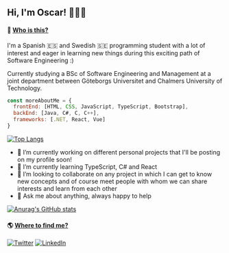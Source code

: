 ## Hi, I'm Oscar! 👨‍💻👋 

<!--
**gusreinaos/gusreinaos** is a ✨ _special_ ✨ repository because its `README.md` (this file) appears on your GitHub profile.
-->

#### 🧐 <ins>Who is this?</ins>
I'm a Spanish 🇪🇸 and Swedish 🇸🇪 programming student with a lot of interest and eager in learning new things during this exciting path of Software Engineering :)

Currently studying a BSc of Software Engineering and Management at a joint department between Göteborgs Universitet and Chalmers University of Technology. 

```js
const moreAboutMe = {
  frontEnd: [HTML, CSS, JavaScript, TypeScript, Bootstrap],
  backEnd: [Java, C#, C, C++],
  frameworks: [.NET, React, Vue]
}
```

[![Top Langs](https://github-readme-stats.vercel.app/api/top-langs/?username=gusreinaos&layout=compact&card_width=1000px)](https://github.com/anuraghazra/github-readme-stats)

- 🔭 I’m currently working on different personal projects that I'll be posting on my profile soon! 
- 🌱 I’m currently learning TypeScript, C# and React
- 👯 I’m looking to collaborate on any project in which I can get to know new concepts and of course meet people with whom we can share interests and learn from each other
- 💬 Ask me about anything, always happy to help 

[![Anurag's GitHub stats](https://github-readme-stats.vercel.app/api?username=gusreinaos)](https://github.com/anuraghazra/github-readme-stats)

#### 🌎 <ins>Where to find me?</ins>

<a href="https://twitter.com/oscareinagus" target="_blank"><img alt="Twitter" src="https://img.shields.io/badge/twitter-%231DA1F2.svg?&style=for-the-badge&logo=twitter&logoColor=white" /></a> <a href="https://www.linkedin.com/in/%C3%B3scar-reina-gustafsson-2562a818a/" target="_blank"><img alt="LinkedIn" src="https://img.shields.io/badge/linkedin-%230077B5.svg?&style=for-the-badge&logo=linkedin&logoColor=white" /></a>
